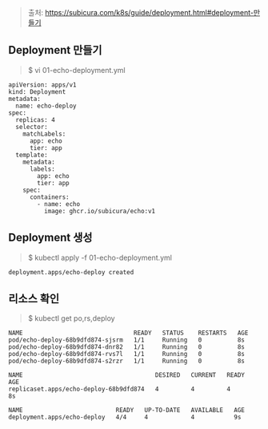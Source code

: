 > 출처: https://subicura.com/k8s/guide/deployment.html#deployment-만들기

## Deployment 만들기

> $ vi 01-echo-deployment.yml
```
apiVersion: apps/v1
kind: Deployment
metadata:
  name: echo-deploy
spec:
  replicas: 4
  selector:
    matchLabels:
      app: echo
      tier: app
  template:
    metadata:
      labels:
        app: echo
        tier: app
    spec:
      containers:
        - name: echo
          image: ghcr.io/subicura/echo:v1
```

## Deployment 생성

> $ kubectl apply -f 01-echo-deployment.yml
```
deployment.apps/echo-deploy created
```

## 리소스 확인

> $ kubectl get po,rs,deploy
```
NAME                               READY   STATUS    RESTARTS   AGE
pod/echo-deploy-68b9dfd874-sjsrm   1/1     Running   0          8s
pod/echo-deploy-68b9dfd874-dnr82   1/1     Running   0          8s
pod/echo-deploy-68b9dfd874-rvs7l   1/1     Running   0          8s
pod/echo-deploy-68b9dfd874-s2rzr   1/1     Running   0          8s

NAME                                     DESIRED   CURRENT   READY   AGE
replicaset.apps/echo-deploy-68b9dfd874   4         4         4       8s

NAME                          READY   UP-TO-DATE   AVAILABLE   AGE
deployment.apps/echo-deploy   4/4     4            4           9s
```